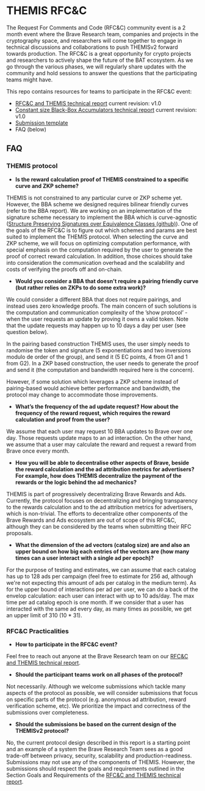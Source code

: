 # THEMIS RFC&C

The Request For Comments and Code (RFC&C) community event is a 2 month event
where the Brave Research team, companies and projects in the cryptography space,
and researchers will come together to engage in technical discussions and
collaborations to push THEMISv2 forward towards production. The RFC&C is a great
opportunity for crypto projects and researchers to actively shape the future of
the BAT ecosystem. As we go through the various phases, we will regularly share
updates with the community and hold sessions to answer the questions that the
participating teams might have.

This repo contains resources for teams to participate in the RFC&C event:

- [RFC&C and THEMIS technical report](./rfcc-themis-tech-report-v1.0.pdf) current
  revision: v1.0
- [Constant size Black-Box Accumulators technical report](./rfcc-themis-bbas-v1.0.pdf) current revision: v1.0
- [Submission template](https://hackmd.io/QX4zgIeaQ6OSGJEwFYHtEw)
- FAQ (below)

## FAQ

### THEMIS protocol

- **Is the reward calculation proof of THEMIS constrained to a specific curve and ZKP scheme?**

THEMIS is not constrained to any particular curve or ZKP scheme yet. However, the BBA scheme we designed requires bilinear friendly curves (refer to the BBA report). We are working on an implementation of the signature scheme necessary to implement the BBA which is curve-agnostic ([Structure Preserving Signatures over Equivalence Classes (github)](https://github.com/brave-experiments/sps-eq/)). One of the goals of the RFC&C is to figure out which schemes and params are best suited to implement the THEMIS protocol. When selecting the curve and ZKP scheme, we will focus on optimizing computation performance, with special emphasis on the computation required by the user to generate the proof of correct reward calculation. In addition, those choices should take into consideration the communication overhead and the scalability and costs of verifying the proofs off and on-chain.

- **Would you consider a BBA that doesn't require a pairing friendly curve (but rather relies on ZKPs to do some extra work)?**

We could consider a different BBA that does not require pairings, and instead uses zero knowledge proofs. The main concern of such solutions is the computation and communication complexity of the ’show protocol’ - when the user requests an update by proving it owns a valid token. Note that the update requests may happen up to 10 days a day per user (see question below).
 
In the pairing based construction THEMIS uses, the user simply needs to randomise the token and signature (5 exponentiations and two inversions modulo de order of the group), and send it (5 EC points, 4 from G1 and 1 from G2). In a ZKP based construction, the user needs to generate the proof and send it (the computation and bandwidth required here is the concern). 
 
However, if some solution which leverages a ZKP scheme instead of pairing-based would achieve better performance and bandwidth, the protocol may change to accommodate those improvements. 

- **What’s the frequency of the ad update request? How about the frequency of the reward request, which requires the reward calculation and proof from the user?**

We assume that each user may request 10 BBA updates to Brave over one day. Those requests update maps to an ad interaction. On the other hand, we assume that a user may calculate the reward and request a reward from Brave once every month.

- **How you will be able to decentralise other aspects of Brave, beside the reward calculation and the ad attribution metrics for advertisers? For example, how does THEMIS decentralize the payment of the rewards or the logic behind the ad mechanics?**

THEMIS is part of progressively decentralizing Brave Rewards and Ads. Currently, the protocol focuses on decentralizing and bringing transparency to the rewards calculation and to the ad attribution metrics for advertisers, which is non-trivial. The efforts to decentralize other components of the Brave Rewards and Ads ecosystem are out of scope of this RFC&C, although they can be considered by the teams when submitting their RFC proposals.

- **What the dimension of the ad vectors (catalog size) are and also an upper bound on how big each entries of the vectors are (how many times can a user interact with a single ad per epoch)?**

For the purpose of testing and estimates, we can assume that each catalog has up to 128 ads per campaign (feel free to estimate for 256 ad, although we're not expecting this amount of ads per catalog in the medium term). As for the upper bound of interactions per ad per user, we can do a back of the envelop calculation: each user can interact with up to 10 ads/day. The max time per ad catalog epoch is one month. If we consider that a user has interacted with the same ad every day, as many times as possible, we get an upper limit of 310 (10 * 31).

### RFC&C Practicalities

- **How to participate in the RFC&C event?**

Feel free to reach out anyone at the Brave Research team on our  [RFC&C and
THEMIS technical report](./rfcc-themis-tech-report-v1.0.pdf).

- **Should the participant teams work on all phases of the protocol?**

Not necessarily. Although we welcome submissions which tackle many aspects of
the protocol as possible, we will consider submissions that focus on specific
parts of the protocol (e.g. anonymous ad attribution, reward verification
scheme, etc). We prioritize the impact and correctness of the submissions over
completeness.

- **Should the submissions be based on the current design of the THEMISv2 protocol?**

No, the current protocol design described in this report is a starting point
and an example of a system the Brave Research Team sees as a good trade-off
between privacy, security, scalability and production-readiness. Submissions
may not use any of the components of THEMIS. However, the submissions should
respect the goals and requirements outlined in the Section Goals and Requirements
of the [RFC&C and THEMIS technical report](./rfcc-themis-tech-report-v1.0.pdf).
